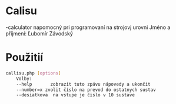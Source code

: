 # Calisu 
-calculator napomocný pri programovaní na strojovj urovni
Jméno a příjmení: Ľubomír Závodský
# Použitií
```sh
callisu.php [options]
    Volby:
    --help       zobrazit tuto zpávu nápovedy a ukončit
    --number=x zvolit číslo na prevod do ostatnych sustav  
    --desiatkova  na vstupe je čislo v 10 sustave 
```
